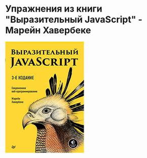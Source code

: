 # Упражнения из книги "Выразительный JavaScript" - Марейн Хавербеке

[![Book Cover](./cover.jpeg)](https://royallib.com/book/haverbeke_mareyn/virazitelniy_javascript.html)
